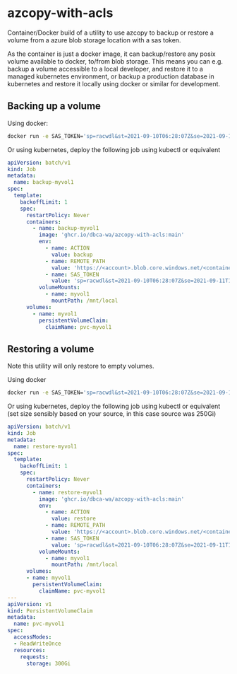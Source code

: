 # azcopy-with-acls
Container/Docker build of a utility to use azcopy to backup or restore a volume from a azure blob storage location with a sas token.

As the container is just a docker image, it can backup/restore any posix volume available to docker, to/from blob storage. This means you can e.g. backup a volume accessible to a local developer, and restore it to a managed kubernetes environment, or backup a production database in kubernetes and restore it locally using docker or similar for development.

## Backing up a volume
Using docker:
```bash
docker run -e SAS_TOKEN='sp=racwdl&st=2021-09-10T06:28:07Z&se=2021-09-11T14:28:07Z&spr=https&sv=2020-08-04&sr=c&sig=<secretsig>' -e REMOTE_PATH='https://<account>.blob.core.windows.net/<container>/2021-backups/myvol1' -e ACTION=backup -v myvol1:/mnt/local ghcr.io/dbca-wa/azcopy-with-acls:main
```
Or using kubernetes, deploy the following job using kubectl or equivalent
```yaml
apiVersion: batch/v1
kind: Job
metadata:
  name: backup-myvol1
spec:
  template:
    backoffLimit: 1
    spec:
      restartPolicy: Never
      containers:
        - name: backup-myvol1
          image: 'ghcr.io/dbca-wa/azcopy-with-acls:main'
          env:
            - name: ACTION
              value: backup
            - name: REMOTE_PATH
              value: 'https://<account>.blob.core.windows.net/<container>/2021-backups/myvol1'
            - name: SAS_TOKEN
              value: 'sp=racwdl&st=2021-09-10T06:28:07Z&se=2021-09-11T14:28:07Z&spr=https&sv=2020-08-04&sr=c&sig=<secretsig>'
          volumeMounts:
            - name: myvol1
              mountPath: /mnt/local
      volumes:
        - name: myvol1
          persistentVolumeClaim:
            claimName: pvc-myvol1
```

## Restoring a volume
Note this utility will only restore to empty volumes.

Using docker
```bash
docker run -e SAS_TOKEN='sp=racwdl&st=2021-09-10T06:28:07Z&se=2021-09-11T14:28:07Z&spr=https&sv=2020-08-04&sr=c&sig=<secretsig>' -e REMOTE_PATH='https://<account>.blob.core.windows.net/<container>/2021-backups/myvol1' -e ACTION=restore -v myvol1:/mnt/local ghcr.io/dbca-wa/azcopy-with-acls:main
```
Or using kubernetes, deploy the following job using kubectl or equivalent (set size sensibly based on your source, in this case source was 250Gi)
```yaml
apiVersion: batch/v1
kind: Job
metadata:
  name: restore-myvol1
spec:
  template:
    backoffLimit: 1
    spec:
      restartPolicy: Never
      containers:
        - name: restore-myvol1
          image: 'ghcr.io/dbca-wa/azcopy-with-acls:main'
          env:
            - name: ACTION
              value: restore
            - name: REMOTE_PATH
              value: 'https://<account>.blob.core.windows.net/<container>/2021-backups/myvol1'
            - name: SAS_TOKEN
              value: 'sp=racwdl&st=2021-09-10T06:28:07Z&se=2021-09-11T14:28:07Z&spr=https&sv=2020-08-04&sr=c&sig=<secretsig>'
          volumeMounts:
            - name: myvol1
              mountPath: /mnt/local
      volumes:
      - name: myvol1
        persistentVolumeClaim:
          claimName: pvc-myvol1
---
apiVersion: v1
kind: PersistentVolumeClaim
metadata:
  name: pvc-myvol1
spec:
  accessModes:
  - ReadWriteOnce
  resources:
    requests:
      storage: 300Gi
```